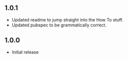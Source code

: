 ## 1.0.1

- Updated readme to jump straight into the How To stuff.
- Updated pubspec to be grammatically correct.

## 1.0.0

- Initial release
